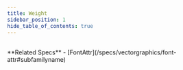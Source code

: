 ```yaml
---
title: Weight
sidebar_position: 1
hide_table_of_contents: true
---
```


<DarumaPlayer src='https://raw.githubusercontent.com/verygoodgraphics/resource/main/feature/text__daruma/text__weight.daruma' />

<br />
**Related Specs**
- [FontAttr](/specs/vectorgraphics/font-attr#subfamilyname)
